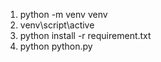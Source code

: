 1. python -m venv venv
2. venv\script\active
3. python install -r requirement.txt
4. python python.py
